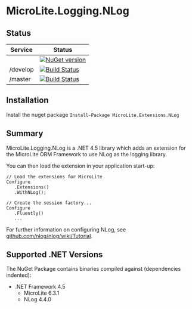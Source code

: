 # MicroLite.Logging.NLog

## Status

|Service|Status|
|-------|------|
||[![NuGet version](https://badge.fury.io/nu/MicroLite.Logging.NLog.svg)](http://badge.fury.io/nu/MicroLite.Logging.NLog)|
|/develop|[![Build Status](https://dev.azure.com/trevorpilley/MicroLite-ORM/_apis/build/status/MicroLite-ORM.MicroLite.Logging.NLog?branchName=develop)](https://dev.azure.com/trevorpilley/MicroLite-ORM/_build/latest?definitionId=34&branchName=develop)|
|/master|[![Build Status](https://dev.azure.com/trevorpilley/MicroLite-ORM/_apis/build/status/MicroLite-ORM.MicroLite.Logging.NLog?branchName=master)](https://dev.azure.com/trevorpilley/MicroLite-ORM/_build/latest?definitionId=34&branchName=master)|

## Installation

Install the nuget package `Install-Package MicroLite.Extensions.NLog`

## Summary

MicroLite.Logging.NLog is a .NET 4.5 library which adds an extension for the MicroLite ORM Framework to use NLog as the logging library.

You can then load the extension in your application start-up:

    // Load the extensions for MicroLite
    Configure
       .Extensions()
       .WithNLog();

    // Create the session factory...
    Configure
       .Fluently()
       ...

For further information on configuring NLog, see [github.com/nlog/nlog/wiki/Tutorial](https://github.com/nlog/nlog/wiki/Tutorial).

## Supported .NET Versions

The NuGet Package contains binaries compiled against (dependencies indented):

* .NET Framework 4.5
  * MicroLite 6.3.1
  * NLog 4.4.0
